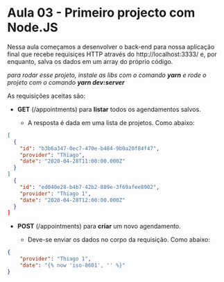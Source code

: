 # Aula 03 - Primeiro projecto com Node.JS

Nessa aula começamos a desenvolver o back-end para nossa aplicação final que recebe requisiçes HTTP através do http://localhost:3333/ e, por enquanto, salva os dados em um array do próprio código.

*para rodar esse projeto, instale as libs com o comando **yarn** e rode o projeto com o comando **yarn dev:server***

As requisições aceitas são:

+ **GET** (/appointments) para **listar** todos os agendamentos salvos.

  + A resposta é dada em uma lista de projetos. Como abaixo:
```JSON
[
  {
    "id": "b3b6a347-0ec7-470e-b484-9b0a20f84f47",
    "provider": "Thiago",
    "date": "2020-04-28T11:00:00.000Z"
  }
]
  {
    "id": "ed040e28-b4b7-42b2-889e-3f69afee8902",
    "provider": "Thiago 1",
    "date": "2020-04-28T12:00:00.000Z"
  }
]
```


+ **POST** (/appointments) para **criar** um novo agendamento.

  + Deve-se enviar os dados no corpo da requisição. Como abaixo:

```JSON
{
	"provider": "Thiago 1",
	"date": "{% now 'iso-8601', '' %}"
}
```
